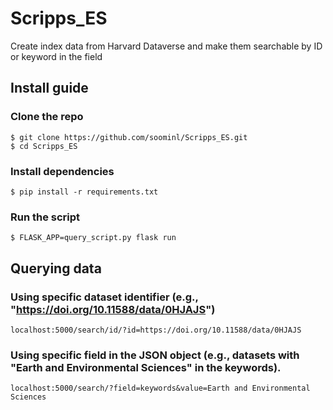 # Scripps_ES

Create index data from Harvard Dataverse and make them searchable by ID or keyword in the field

## Install guide

### Clone the repo

```
$ git clone https://github.com/soominl/Scripps_ES.git
$ cd Scripps_ES
```

### Install dependencies

```
$ pip install -r requirements.txt
```

### Run the script

```
$ FLASK_APP=query_script.py flask run
```

## Querying data

### Using specific dataset identifier (e.g., "https://doi.org/10.11588/data/0HJAJS")

```
localhost:5000/search/id/?id=https://doi.org/10.11588/data/0HJAJS
```

### Using specific field in the JSON object (e.g., datasets with "Earth and Environmental Sciences" in the keywords).

```
localhost:5000/search/?field=keywords&value=Earth and Environmental Sciences
```


